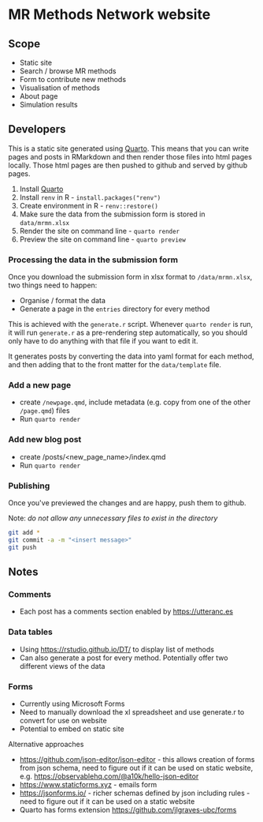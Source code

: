 # MR Methods Network website

## Scope

- Static site
- Search / browse MR methods
- Form to contribute new methods
- Visualisation of methods
- About page
- Simulation results

## Developers

This is a static site generated using [Quarto](https://quarto.org/docs/get-started/). This means that you can write pages and posts in RMarkdown and then render those files into html pages locally. Those html pages are then pushed to github and served by github pages.

1. Install [Quarto](https://quarto.org/docs/get-started/)
2. Install `renv` in R - `install.packages("renv")`
3. Create environment in R - `renv::restore()`
4. Make sure the data from the submission form is stored in `data/mrmn.xlsx`
5. Render the site on command line - `quarto render`
6. Preview the site on command line - `quarto preview`

### Processing the data in the submission form

Once you download the submission form in xlsx format to `/data/mrmn.xlsx`, two things need to happen:

- Organise / format the data
- Generate a page in the `entries` directory for every method

This is achieved with the `generate.r` script. Whenever `quarto render` is run, it will run `generate.r` as a pre-rendering step automatically, so you should only have to do anything with that file if you want to edit it.

It generates posts by converting the data into yaml format for each method, and then adding that to the front matter for the `data/template` file.

### Add a new page

- create `/newpage.qmd`, include metadata (e.g. copy from one of the other `/page.qmd`) files
- Run `quarto render`

### Add new blog post

- create /posts/<new_page_name>/index.qmd
- Run `quarto render`

### Publishing

Once you've previewed the changes and are happy, push them to github.

Note: *do not allow any unnecessary files to exist in the directory*

```bash
git add *
git commit -a -m "<insert message>"
git push
```

## Notes

### Comments

- Each post has a comments section enabled by <https://utteranc.es>

### Data tables

- Using <https://rstudio.github.io/DT/> to display list of methods
- Can also generate a post for every method. Potentially offer two different views of the data

### Forms

- Currently using Microsoft Forms
- Need to manually download the xl spreadsheet and use generate.r to convert for use on website
- Potential to embed on static site

Alternative approaches

- <https://github.com/json-editor/json-editor> - this allows creation of forms from json schema, need to figure out if it can be used on static website, e.g. <https://observablehq.com/@a10k/hello-json-editor>
- <https://www.staticforms.xyz> - emails form
- <https://jsonforms.io/> - richer schemas defined by json including rules - need to figure out if it can be used on a static website
- Quarto has forms extension <https://github.com/jlgraves-ubc/forms>
